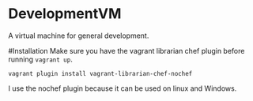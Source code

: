 DevelopmentVM
=============

A virtual machine for general development.


#Installation
Make sure you have the vagrant librarian chef plugin before running ```vagrant up```.

```
vagrant plugin install vagrant-librarian-chef-nochef
```

I use the nochef plugin because it can be used on linux and Windows.
